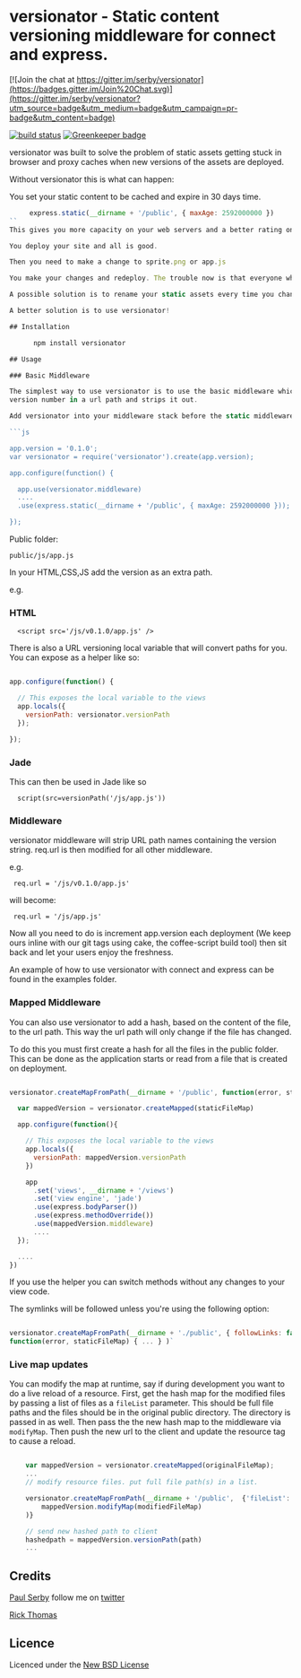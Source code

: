 # versionator - Static content versioning middleware for connect and express.

[![Join the chat at https://gitter.im/serby/versionator](https://badges.gitter.im/Join%20Chat.svg)](https://gitter.im/serby/versionator?utm_source=badge&utm_medium=badge&utm_campaign=pr-badge&utm_content=badge)

[![build status](https://secure.travis-ci.org/serby/versionator.png)](http://travis-ci.org/serby/versionator) [![Greenkeeper badge](https://badges.greenkeeper.io/serby/versionator.svg)](https://greenkeeper.io/)

versionator was built to solve the problem of static assets getting stuck in browser and proxy caches when new versions of the assets are deployed.

Without versionator this is what can happen:

You set your static content to be cached and expire in 30 days time.

```js
     express.static(__dirname + '/public', { maxAge: 2592000000 })
``
This gives you more capacity on your web servers and a better rating on Google Pagespeed and ySlow.

You deploy your site and all is good.

Then you need to make a change to sprite.png or app.js

You make your changes and redeploy. The trouble now is that everyone who has looked at your site already has the old version in their browser cache. Not only that, any upstream proxies will also have a copy.

A possible solution is to rename your static assets every time you change them, but that is impractical as you also have to update all the references each time they change. If you have a single CSS sprite then this is a real pain.

A better solution is to use versionator!

## Installation

      npm install versionator

## Usage

### Basic Middleware

The simplest way to use versionator is to use the basic middleware which looks for the given
version number in a url path and strips it out.

Add versionator into your middleware stack before the static middleware:

```js

app.version = '0.1.0';
var versionator = require('versionator').create(app.version);

app.configure(function() {

  app.use(versionator.middleware)
  ....
  .use(express.static(__dirname + '/public', { maxAge: 2592000000 }));

});

```

Public folder:

	public/js/app.js

In your HTML,CSS,JS add the version as an extra path.

e.g.
### HTML
      <script src='/js/v0.1.0/app.js' />

There is also a URL versioning local variable that will convert paths for you.
You can expose as a helper like so:

```js

app.configure(function() {

  // This exposes the local variable to the views
  app.locals({
    versionPath: versionator.versionPath
  });

});

```

### Jade

This can then be used in Jade like so

      script(src=versionPath('/js/app.js'))

### Middleware

versionator middleware will strip URL path names containing the version string. req.url is then modified for all other middleware.

e.g.

     req.url = '/js/v0.1.0/app.js'

will become:

     req.url = '/js/app.js'

Now all you need to do is increment app.version each deployment (We keep ours inline with our git tags using cake, the coffee-script build tool) then sit back and let your users enjoy the freshness.

An example of how to use versionator with connect and express can be found in the examples folder.

### Mapped Middleware

You can also use versionator to add a hash, based on the content of the file, to the url path.
This way the url path will only change if the file has changed.

To do this you must first create a hash for all the files in the public folder.
This can be done as the application starts or read from a file that is created on deployment.

```js

versionator.createMapFromPath(__dirname + '/public', function(error, staticFileMap) {

  var mappedVersion = versionator.createMapped(staticFileMap)

  app.configure(function(){

    // This exposes the local variable to the views
    app.locals({
      versionPath: mappedVersion.versionPath
    })

    app
      .set('views', __dirname + '/views')
      .set('view engine', 'jade')
      .use(express.bodyParser())
      .use(express.methodOverride())
      .use(mappedVersion.middleware)
      ....
  });

  ....
})
```
If you use the helper you can switch methods without any changes to your view code.

The symlinks will be followed unless you're using the following option:

```js

versionator.createMapFromPath(__dirname + './public', { followLinks: false },
function(error, staticFileMap) { ... } )`

```

### Live map updates

You can modify the map at runtime, say if during development you want to do a live reload of a resource. First, get the hash map for the modified files by passing a list of files as a `fileList` parameter. This should be full file paths and the files should be in the original public directory. The directory is passed in as well. Then pass the the new hash map to the middleware via `modifyMap`. Then push the new url to the client and update the resource tag to cause a reload.

```js

    var mappedVersion = versionator.createMapped(originalFileMap);
    ...
    // modify resource files. put full file path(s) in a list.

    versionator.createMapFromPath(__dirname + '/public',  {'fileList': fileList}, function(error, modifiedFileMap) {
        mappedVersion.modifyMap(modifiedFileMap)
    )}

    // send new hashed path to client
    hashedpath = mappedVersion.versionPath(path)
    ...
```


## Credits

[Paul Serby](https://github.com/serby/) follow me on [twitter](http://twitter.com/PabloSerbo)

[Rick Thomas](https://github.com/irickt)

## Licence
Licenced under the [New BSD License](http://opensource.org/licenses/bsd-license.php)
